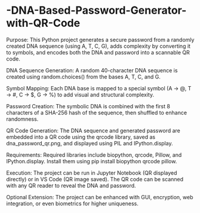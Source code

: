 # -DNA-Based-Password-Generator-with-QR-Code

Purpose: This Python project generates a secure password from a randomly created DNA sequence (using A, T, C, G), adds complexity by converting it to symbols, and encodes both the DNA and password into a scannable QR code.

DNA Sequence Generation: A random 40-character DNA sequence is created using random.choices() from the bases A, T, C, and G.

Symbol Mapping: Each DNA base is mapped to a special symbol (A → @, T → #, C → $, G → %) to add visual and structural complexity.

Password Creation: The symbolic DNA is combined with the first 8 characters of a SHA-256 hash of the sequence, then shuffled to enhance randomness.

QR Code Generation: The DNA sequence and generated password are embedded into a QR code using the qrcode library, saved as dna_password_qr.png, and displayed using PIL and IPython.display.

Requirements: Required libraries include biopython, qrcode, Pillow, and IPython.display. Install them using pip install biopython qrcode pillow.

Execution: The project can be run in Jupyter Notebook (QR displayed directly) or in VS Code (QR image saved). The QR code can be scanned with any QR reader to reveal the DNA and password.

Optional Extension: The project can be enhanced with GUI, encryption, web integration, or even biometrics for higher uniqueness.
